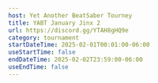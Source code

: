 ```yaml
---
host: Yet Another BeatSaber Tourney
title: YABT January Jinx 2
url: https://discord.gg/YTAH8gHQ9e
category: tournament
startDateTime: 2025-02-01T00:01:00-06:00
useStartTime: false
endDateTime: 2025-02-02T23:59:00-06:00
useEndTime: false
---
```

